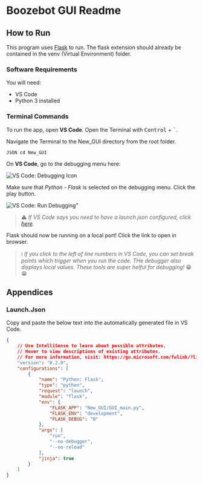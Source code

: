 # Boozebot GUI Readme

## How to Run

This program uses [Flask](https://flask.palletsprojects.com) to run. The flask extension should already be contained in the venv (Virtual Environment) folder.

### Software Requirements

You will need:

* VS Code
* Python 3 installed

### Terminal Commands

To run the app, open **VS Code**. Open the Terminal with <kbd>Control</kbd> + <kbd>`</kbd>.

Navigate the Terminal to the New_GUI directory from the root folder.

`JSON
cd New_GUI`

On **VS Code**, go to the debugging menu here:

![VS Code: Debugging Icon](https://i.imgur.com/DNNyctq.png)

Make sure that *Python - Flask* is selected on the debugging menu. Click the play button.

![VS Code: Run Debugging](https://i.imgur.com/GYLKpdp.png)"

> :warning: *If VS Code says you need to have a launch.json configured, click [here](#Launch.Json).*

Flask should now be running on a local port! Click the link to open in browser.

> :information_source: *If you click to the left of line numbers in VS Code, you can set break points which trigger when you run the code. THe debugger also displays local values. These tools are super helful for debugging!* :grin: :grin:

## Appendices

### Launch.Json

Copy and paste the below text into the automatically generated file in VS Code.

```Json
{
    // Use IntelliSense to learn about possible attributes.
    // Hover to view descriptions of existing attributes.
    // For more information, visit: https://go.microsoft.com/fwlink/?linkid=830387
    "version": "0.2.0",
    "configurations": [
        {
            "name": "Python: Flask",
            "type": "python",
            "request": "launch",
            "module": "flask",
            "env": {
                "FLASK_APP": "New_GUI/GUI_main.py",
                "FLASK_ENV": "development",
                "FLASK_DEBUG": "0"
            },
            "args": [
                "run",
                "--no-debugger",
                "--no-reload"
            ],
            "jinja": true
        }
    ]
}
```